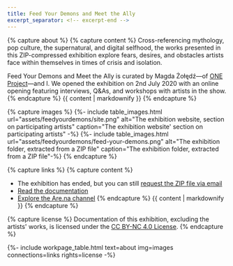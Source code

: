 ```yaml
---
title: Feed Your Demons and Meet the Ally
excerpt_separator: <!-- excerpt-end -->
---
```

{% capture about %}
{% capture content %}
Cross-referencing mythology, pop culture, the supernatural, and digital selfhood, the works presented in this ZIP-compressed exhibition explore fears, desires, and obstacles artists face within themselves in times of crisis and isolation.

Feed Your Demons and Meet the Ally is curated by Magda Żołędź—of [ONE Project](https://one-project.co.uk/)—and I. We opened the exhibition on 2nd July 2020 with an online opening featuring interviews, Q&As, and workshops with artists in the show.
{% endcapture %}
{{ content | markdownify }}
{% endcapture %}

{% capture images %}
{%- include table_images.html url="assets/feedyourdemons/site.png" alt="The exhibition website, section on participating artists" caption="The exhibition website' section on participating artists" -%}
{%- include table_images.html url="assets/feedyourdemons/feed-your-demons.png" alt="The exhibition folder, extracted from a ZIP file" caption="The exhibition folder, extracted from a ZIP file"-%}
{% endcapture %}

{% capture links %}
{% capture content %}
* The exhibition has ended, but you can still [request the ZIP file via email](mailto:frn.imola@gmail.com?subject=Feed%20Your%20Demons%20and%20Meet%20the%20Ally%20-%20ZIP%20File&body=Hello!)
* [Read the documentation](https://feedyourdemons.cargo.site/)
* [Explore the Are.na channel](https://www.are.na/francesco-imola-2o2ng4qooxm/feed-your-demons-and-meet-the-ally)
{% endcapture %}
{{ content | markdownify }}
{% endcapture %}

{% capture license %}
Documentation of this exhibition, excluding the artists' works, is licensed under the <a rel="license" href="https://creativecommons.org/licenses/by-nc/4.0/" target="_blank" rel="noopener noreferrer">CC BY-NC 4.0 License</a>.
{% endcapture %}

{%- include workpage_table.html text=about
img=images connections=links rights=license -%}
